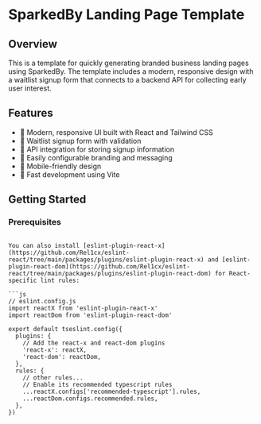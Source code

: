 # SparkedBy Landing Page Template

## Overview

This is a template for quickly generating branded business landing pages using SparkedBy. The template includes a modern, responsive design with a waitlist signup form that connects to a backend API for collecting early user interest.

## Features

- 🎨 Modern, responsive UI built with React and Tailwind CSS
- 📝 Waitlist signup form with validation
- 🔄 API integration for storing signup information
- 🎯 Easily configurable branding and messaging
- 📱 Mobile-friendly design
- 🚀 Fast development using Vite

## Getting Started

### Prerequisites
```

You can also install [eslint-plugin-react-x](https://github.com/Rel1cx/eslint-react/tree/main/packages/plugins/eslint-plugin-react-x) and [eslint-plugin-react-dom](https://github.com/Rel1cx/eslint-react/tree/main/packages/plugins/eslint-plugin-react-dom) for React-specific lint rules:

```js
// eslint.config.js
import reactX from 'eslint-plugin-react-x'
import reactDom from 'eslint-plugin-react-dom'

export default tseslint.config({
  plugins: {
    // Add the react-x and react-dom plugins
    'react-x': reactX,
    'react-dom': reactDom,
  },
  rules: {
    // other rules...
    // Enable its recommended typescript rules
    ...reactX.configs['recommended-typescript'].rules,
    ...reactDom.configs.recommended.rules,
  },
})
```
